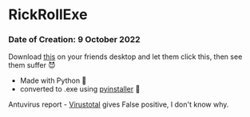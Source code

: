 # RickRollExe
### Date of Creation: 9 October 2022

Download [this](https://github.com/Ayy-Pee/RickRollExe/raw/main/Rick.exe) on your friends desktop and let them click this, then see them suffer 😈
- Made with Python 🐍
- converted to .exe using [pyinstaller](https://pypi.org/project/pyinstaller/) 💾

Antuvirus report -  [Virustotal](https://www.virustotal.com/gui/file/733b00b82d98652cb79cf66aa6d8cabc6e8c86c96a069d92f3bff1f95267cefe?nocache=1)
gives False positive, I don't know why.
